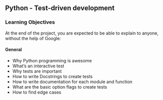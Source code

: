 ## Python - Test-driven development

### Learning Objectives

At the end of the project, you are expected to be able to explain to anyone, without the help of Google:

#### General

 - Why Python programming is awesome
 - What’s an interactive test
 - Why tests are important
 - How to write Docstrings to create tests
 - How to write documentation for each module and function
 - What are the basic option flags to create tests
 - How to find edge cases
